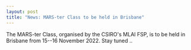 ```yaml
---
layout: post
title: "News: MARS-ter Class to be held in Brisbane"
---
```


The MARS-ter Class, organised by the CSIRO's MLAI FSP, is to be held in Brisbane from 15--16 November 2022. Stay tuned ..